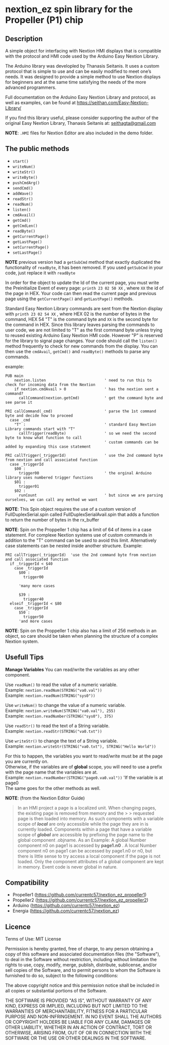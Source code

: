   

# nextion_ez spin library for the Propeller (P1) chip

## Description

A simple object for interfacing with Nextion HMI displays that is compatible with the protocol and HMI code used by the Arduino Easy Nextion Library. 

The Arduino library was developled by Thanasis Seitanis.  It uses a custom protocol that is simple to use and can be easily modified to meet one’s needs.
It was designed to provide a simple method to use Nextion displays for beginners and at the same time satisfying the needs of the more advanced programmers.

Full documentation on the Arduino Easy Nextion Library and protocol, as well as examples, can be found at https://seithan.com/Easy-Nextion-Library/

If you find this library useful, please consider supporting the author of the original Easy Nextion Library, Thanasis Seitanis at: [seithagta@gmail.com](https://paypal.me/seithan)

**NOTE**: `.HMI` files for Nextion Editor are also included in the demo folder.

## The public methods
- `start()`
- `writeNum()`
- `writeStr()`
- `writeByte()`
- `pushCmdArg()`
- `sendCmd()`
- `addWave()`
- `readStr()` 
- `readNum()`
- `listen()`
- `cmdAvail()`
- `getCmd()`
- `getCmdLen()`
- `readByte()`
- `getCurrentPage()`
- `getLastPage()`
- `setCurrentPage()`
- `setLastPage()`

**NOTE** previous version had a `getSubCmd` method that exactly duplicated the functionality of `readByte`, it has been removed.  If you used `getSubCmd` in your code, just replace it with `readByte`  

In order for the object to update the Id of the current page, you must write the Preinitialize Event of every page: `printh 23 02 50 XX` , where `XX` the id of the page in HEX.
Your code can then read the current page and previous page using the `getCurrentPage()` and `getLastPage()` methods.

Standard Easy Nextion Library commands are sent from the Nextion display with `printh 23 02 54 XX` , where HEX 02 is the number of bytes in the command, HEX 54 "T" is the command byte and `XX` is the second byte for the command in HEX.  Since this library leaves parsing the commands to user code, we are not limited to "T" as the first command byte unless trying to reused existing Arduino Easy Nextion HMI code. However "P" is reserved for the library to signal page changes.
Your code should call the `listen()` method frequently to check for new commands from the display.  You can then use the `cmdAvail`, `getCmd()` and `readByte()` methods to parse any commands.

example:
```spin
PUB main
    nextion.listen                          ' need to run this to check for incoming data from the Nextion
    if nextion.cmdAvail > 0                 ' has the nextion sent a command?
      callCommand(nextion.getCmd)           ' get the command byte and see parse it        

PRI callCommand(_cmd)                       ' parse the 1st command byte and decide how to proceed
  case _cmd
    "T" :                                   ' standard Easy Nextion Library commands start with "T"
      callTrigger(readByte)                 ' so we need the second byte to know what function to call    
                                            ' custom commands can be added by expanding this case statement

PRI callTrigger(_triggerId)                 ' use the 2nd command byte from nextion and call associated function
  case _triggerId
    $00 :
      trigger00                             ' the orginal Arduino library uses numbered trigger functions
    $01 :
      trigger01
    $02 :
      runCount                              ' but since we are parsing ourselves, we can call any method we want
```

**NOTE**: This Spin object requires the use of a custom version of FullDuplexSerial.spin called FullDuplexSerialAvail.spin that adds a function to return the number of bytes in the rx_buffer

**NOTE**: Spin on the Proppeller 1 chip has a limit of 64 of items in a case statement.  For complexe Nextion systems use of custom commands in addition to the "T" command can be used to avoid this limit.  Alternatively case statements can be nested inside another structure.
Example:
```spin
PRI callTrigger(_triggerId)  'use the 2nd command byte from nextion and call associated function
  if _triggerId < $40
    case _triggerId
      $00 :
        trigger00

      'many more cases

      $39 :
        trigger40
  elseif _triggerId < $80
    case _triggerId
      $50 :
        trigger50
      'and more cases
```

**NOTE**: Spin on the Proppeller 1 chip also has a limit of 256 methods in an object, so care should be taken when planning the structure of a complex Nextion system. 


##  Usefull Tips

**Manage Variables**
You can read/write the variables as any other component.

Use `readNum()` to read the value of a numeric variable.  
Example: `nextion.readNum(STRING("va0.val"))`  
Example: `nextion.readNum(STRING("sys0"))`

Use `writeNum()` to change the value of a numeric variable.  
Example: `nextion.writeNum(STRING("va0.val"), 255)`  
Example: `nextion.readNumber(STRING("sys0"), 375)`

Use `readStr()` to read the text of a String variable.  
Example: `nextion.readStr(STRING("va0.txt"))`

Use `writeStr()` to change the text of a String variable.  
Example: `nextion.writeStr(STRING("va0.txt"), STRING("Hello World"))`

For this to happen, the variables you want to read/write must be at the page you are currently on.  
Otherwise, if the variables are of **global** scope, you will need to use a prefix with the page name that the variables are at.  
Example: `nextion.readNumber(STRING("page0.va0.val"))`   'If the variable is at page0  
The same goes for the other methods as well.

**NOTE**: (from the Nextion Editor Guide)
> In an HMI project a page is a localized unit. When changing pages, the existing page is removed from memory and the > > requested page is then loaded into memory. As such components with a variable scope of _**local**_ are only accessible while the page they are in is currently loaded. Components within a page that have a variable scope of _**global**_ are accessible by prefixing the page name to the global component .objname.
As an Example:
 A global Number component n0 on page1 is accessed by **page1.n0** . 
A local Number component n0 on page1 can be accessed by page1.n0 or n0, but there is little sense to try access a local component if the page is not loaded. Only the component attributes of a global component are kept in memory. Event code is never global in nature.


## Compatibility
* Propeller1    (https://github.com/currentc57/nextion_ez_propeller1)
* Propeller2    (https://github.com/currentc57/nextion_ez_propeller2)
* Arduino       (https://github.com/currentc57/nextion_ez)
* Energia       (https://github.com/currentc57/nextion_ez)


## Licence 

  Terms of Use: MIT License

  Permission is hereby granted, free of charge, to any person obtaining a copy of this
  software and associated documentation files (the "Software"), to deal in the Software
  without restriction, including without limitation the rights to use, copy, modify,
  merge, publish, distribute, sublicense, and/or sell copies of the Software, and to
  permit persons to whom the Software is furnished to do so, subject to the following
  conditions:

  The above copyright notice and this permission notice shall be included in all copies
  or substantial portions of the Software.

  THE SOFTWARE IS PROVIDED "AS IS", WITHOUT WARRANTY OF ANY KIND, EXPRESS OR IMPLIED,
  INCLUDING BUT NOT LIMITED TO THE WARRANTIES OF MERCHANTABILITY, FITNESS FOR A
  PARTICULAR PURPOSE AND NON-INFRINGEMENT. IN NO EVENT SHALL THE AUTHORS OR COPYRIGHT
  HOLDERS BE LIABLE FOR ANY CLAIM, DAMAGES OR OTHER LIABILITY, WHETHER IN AN ACTION OF
  CONTRACT, TORT OR OTHERWISE, ARISING FROM, OUT OF OR IN CONNECTION WITH THE SOFTWARE
  OR THE USE OR OTHER DEALINGS IN THE SOFTWARE.

